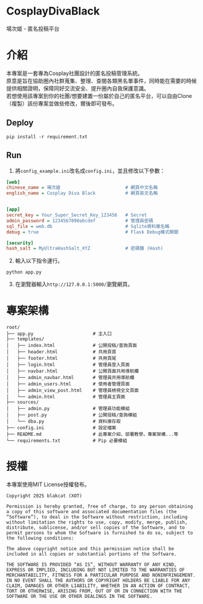 # CosplayDivaBlack
場次姬 - 匿名投稿平台

# 介紹
本專案是一套專為Cosplay社團設計的匿名投稿管理系統。<br>
原意是旨在協助圈內社群蒐集、整理、查閱各類黑名單事件，同時能在需要的時候提供相關證明，保障同好交流安全、提升圈內自我保護意識。<br>
若想使用該專案到你的社團/想要建置一份屬於自己的匿名平台，可以自由Clone（複製）該份專案並做些修改，爾後即可發布。

## Deploy
```
pip install -r requirement.txt
```

## Run
1. 將`config_example.ini`改名成`config.ini`，並且修改以下參數：
```ini
[web]
chinese_name = 場次姬                        # 網頁中文名稱
english_name = Cosplay Diva Black           # 網頁英文名稱


[app]
secret_key = Your_Super_Secret_Key_123456   # Secret
admin_password = 1234567890abcdef           # 管理員密碼
sql_file = web.db                           # Sqlite資料庫名稱
debug = true                                # Flask Debug模式開關

[security]
hash_salt = MyUltraHashSalt_XYZ             # 密碼鹽 (Hash)
```
2. 輸入以下指令運行。
```
python app.py
```
3. 在瀏覽器輸入`http://127.0.0.1:5000/`瀏覽網頁。

# 專案架構
```
root/
├── app.py                      # 主入口
├── templates/
│   ├── index.html              # 公開投稿/查詢頁面
│   ├── header.html             # 共用頁首
│   ├── footer.html             # 共用頁尾
│   ├── login.html              # 管理員登入頁面
│   ├── navbar.html             # 公開頁面共用導航欄
│   ├── admin_navbar.html       # 管理員共用導航欄
│   ├── admin_users.html        # 使用者管理頁面
│   ├── admin_view_post.html    # 管理員檢視全文頁面
│   └── admin.html              # 管理員主頁面
├── sources/
│   ├── admin.py                # 管理員功能模組
│   ├── post.py                 # 公開投稿/查詢模組
│   └── dba.py                  # 資料庫存取
├── config.ini                  # 設定檔案
├── README.md                   # 此專案介紹，部署教學，專案架構...等
└── requirements.txt            # Pip 必要模組
```

# 授權
本專案使用MIT License授權發布。
```
Copyright 2025 blakcat (XOT)

Permission is hereby granted, free of charge, to any person obtaining a copy of this software and associated documentation files (the “Software”), to deal in the Software without restriction, including without limitation the rights to use, copy, modify, merge, publish, distribute, sublicense, and/or sell copies of the Software, and to permit persons to whom the Software is furnished to do so, subject to the following conditions:

The above copyright notice and this permission notice shall be included in all copies or substantial portions of the Software.

THE SOFTWARE IS PROVIDED “AS IS”, WITHOUT WARRANTY OF ANY KIND, EXPRESS OR IMPLIED, INCLUDING BUT NOT LIMITED TO THE WARRANTIES OF MERCHANTABILITY, FITNESS FOR A PARTICULAR PURPOSE AND NONINFRINGEMENT. IN NO EVENT SHALL THE AUTHORS OR COPYRIGHT HOLDERS BE LIABLE FOR ANY CLAIM, DAMAGES OR OTHER LIABILITY, WHETHER IN AN ACTION OF CONTRACT, TORT OR OTHERWISE, ARISING FROM, OUT OF OR IN CONNECTION WITH THE SOFTWARE OR THE USE OR OTHER DEALINGS IN THE SOFTWARE.
```